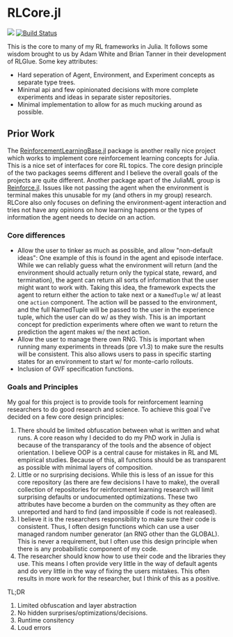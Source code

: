 # RLCore.jl

[![](https://img.shields.io/badge/docs-dev-blue.svg)](https://mkschleg.github.io/RLCore.jl/dev)
[![Build Status](https://travis-ci.com/mkschleg/JuliaRL.jl.svg?branch=refactor)](https://travis-ci.com/mkschleg/RLCore.jl)


This is the core to many of my RL frameworks in Julia. It follows some wisdom brought to us by Adam White and Brian Tanner in their development of RLGlue. Some key attributes:

- Hard seperation of Agent, Environment, and Experiment concepts as separate type trees.
- Minimal api and few opinionated decisions with more complete experiments and ideas in separate sister repositories.
- Minimal implementation to allow for as much mucking around as possible.


## Prior Work

The [ReinforcementLearningBase.jl](https://github.com/JuliaReinforcementLearning/ReinforcementLearningBase.jl) package is another really nice project which works to implement core reinforcement learning concepts for Julia. This is a nice set of interfaces for core RL topics. The core design principle of the two packages seems different and I believe the overall goals of the projects are quite different. Another package apart of the JuliaML group is [Reinforce.jl](https://github.com/JuliaML/Reinforce.jl). Issues like not passing the agent when the environment is terminal makes this unusable for my (and others in my group) research. RLCore also only focuses on defining the environment-agent interaction and tries not have any opinions on how learning happens or the types of information the agent needs to decide on an action.

### Core differences

- Allow the user to tinker as much as possible, and allow "non-default ideas": One example of this is found in the agent and episode interface. While we can reliably guess what the environment will return (and the environment should actually return only the typical state, reward, and termination), the agent can return all sorts of information that the user might want to work with. Taking this idea, the framework expects the agent to return either the action to take next or a `NamedTuple` w/ at least one `action` component. The action will be passed to the environment, and the full NamedTuple will be passed to the user in the experience tuple, which the user can do w/ as they wish. This is an important concept for prediction experiments where often we want to return the prediction the agent makes w/ the next action.
- Allow the user to manage there own RNG. This is important when running many experiments in threads (pre v1.3) to make sure the results will be consistent. This also allows users to pass in specific starting states for an environment to start w/ for monte-carlo rollouts.
- Inclusion of GVF specification functions.


### Goals and Principles

My goal for this project is to provide tools for reinforcement learning researchers to do good research and science. To achieve this goal I've decided on a few core design principles:
  
  1. There should be limited obfuscation between what is written and what runs. A core reason why I decided to do my PhD work in Julia is because of the transparancy of the tools and the absence of object orientation. I believe OOP is a central cause for mistakes in RL and ML empirical studies. Because of this, all functions should be as transparent as possible with minimal layers of composition.
  2. Little or no surprising decisions. While this is less of an issue for this core repository (as there are few decisions I have to make), the overall collection of repositories for reinforcment learning research will limit surprising defaults or undocumented optimizations. These two attributes have become a burden on the community as they often are unreported and hard to find (and impossible if code is not realeased). 
  3. I believe it is the researchers responsibility to make sure their code is consistent. Thus, I often design functions which can use a user managed random number generator (an RNG other than the GLOBAL). This is never a requirement, but I often use this design principle when there is any probabilistic component of my code.
  4. The researcher should know how to use their code and the libraries they use. This means I often provide very little in the way of default agents and do very little in the way of fixing the users mistakes. This often results in more work for the researcher, but I think of this as a positive.
  
  TL;DR
  1. Limited obfuscation and layer abstraction
  2. No hidden surprises/optimizations/decisions.
  3. Runtime consitency
  4. Loud errors


